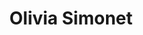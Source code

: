 ---
title: Olivia Simonet
last_name: Simonet
description: ""
portrait: /assets/images/members/olivia-simonet/portrait.jpg
portrait_alt: /assets/images/members/olivia-simonet/portrait-alt.jpg
expertise: — Développeuse en apprentissage
active: true
summary:
    list:
      - title: Métier
        content: Développeuse full-stack
    more_list:
        - title: Diplômes
          content: En cours de Bachelor Universitaire de Technologie Métiers du Multimédia et de l’Internet, Université Bordeaux Montaigne
          microtype: education
        - content: Master Histoire Médiévale, Université Bordeaux Montaigne
          microtype: education
        - content: Licence d'Histoire, Semestre 4 en Erasmus, Universidad de Alcalá, Alcalá de Henares
          microtype: education
        - content: Licence d'Histoire, Université Bordeaux Montaigne
          microtype: education
        - title: Formation
          content: Développer et coder des sites accessibles, Access42
          microtype: education
        - title: Certification
          content: Formation civique et citoyenne, Agence du Service Civique
          microtype: education
sections: 
    - title: Identité
      content: >
        24 ans, originaire de Périgueux, je vis à Bordeaux depuis un petit moment. Je suis encore à l'Université et mon alternance est mon premier vrai salaire, je suis très contente ! Bien sûr j'ai déjà travaillé en tant qu'étudiante, notamment au CROUS, pour accompagner des étudiantes et étudiants en difficulté, notamment pendant les confinements. C'était très intéressant sur le plan humain.

         
        J'ai d'abord passé un baccalauréat littéraire, bilingue français et espagnol. C'était une expérience très riche, ça m'a donné la possibilité d'étudier en Espagne. J'ai commencé une hypokhâgne en pensant avoir le temps de préparer le concours de Sciences Po. Bien entendu, je n'avais absolument pas le temps de le préparer correctement avec la charge de travail énorme, je me suis donc réorientée à l'Université, en Histoire. Je n'ai pas eu le concours, mais j'ai adoré étudier l'histoire, particulièrement l'histoire médiévale. C'est une période sur laquelle on entend beaucoup d'inexactitudes et que je trouve fascinante. Je crois que ça résonnait avec Assassin's Creed, auquel j'ai beaucoup joué sur PlayStation 3. 
         

        <blockquote>J'ai eu envie de debunker les préjugés sur le moyen-âge ! </blockquote>
         
         
        La place de la femme était beaucoup plus subtile que les clichés qu'on entend souvent sur les épouses soumises et le droit de cuissage. En fait j'ai failli m'appeler Hildegarde. Ça aurait été un peu difficile à porter, mais il faut croire qu'il y avait un sillon... J'ai aimé le fait de revenir aux traces, à la source primaire, et d'essayer d'abandonner son regard du XXI<sup>e</sup> siècle pour plonger dans le contexte de l'époque.
         
         
        En troisième année de licence, je suis allée à Alcalá de Henares, où se situe la seconde plus ancienne Université d'Espagne<sup><a href="#note-1">1</a></sup>, après Salamanque. Un endroit magnifique avec des bâtiments superbes, mais je me sentais seule, loin de mes proches. J'ai beaucoup pratiqué l'écriture participative, sur un forum littéraire. Ça a été ma première découverte du code, du Web, et de la formation MMI ! Ça m'a fait très envie mais j'avais le master à faire, et j'aime le goût des choses achevées. J'ai donc continué l'histoire pendant 2 ans, et obtenu mon diplôme avant de démarrer le Bachelor Universitaire de Technologie (BUT). Ça me paraissait la bonne chose à faire, mais le fait de réussir le Master avant de commencer le BUT m'a coûté ma bourse. Je ne regrette pas.


        J'avais un peu peur d'être une boomeuse, mais ça a été vraiment génial. J'ai beaucoup apprécié le décalage entre mes cinq années orientées sur la recherche et les ateliers pratiques orientés sur les compétences. J'ai passé un certain temps à me dire : "j'aimerais bien avoir ma note !", c'était un peu déroutant. Mais en fait ce n'est pas ça l'important : l'absence de notes permet de se concentrer sur l'amélioration de soi et favorise la sortie de la zone de confort. Les gens se jettent à l'eau, et ils ne l'auraient certainement pas fait autrement, notamment sur le développement. Le côté collectif était vraiment agréable, très différent de mon expérience à la Fac, qui était beaucoup plus individualiste. Entre la coopération, l'absence de repères quantitatifs et la curiosité, on apprend énormément.


        Je suis arrivée en MMI avec l'envie secrète de devenir dev full-stack, sans rien connaître du dev back. Et puis j'ai découvert cette partie du métier, et là j'ai eu très très peur. Je me suis dit que finalement, dev front, c'était bien. J'aime le rapport à la création et à l'art, les expériences interactives. J'ai très envie d'apprendre à faire ça bien, donc je suis très contente de pouvoir collaborer avec Alexis ! Je me suis un peu réconciliée avec le back, ça me fait moins peur, et c'est très stimulant de travailler sur la fonctionnalité, l'algorithmique et les chemins de pensée. Et c'est tellement agréable quand une erreur Ruby toute rouge disparaît de mon écran ! 
      notes:
        - title: Universidad de Alcalá
          url: https://www.uah.es
    - title: Fierté
      content: >
        Je suis très fière de mon mémoire. J'ai travaillé sur une correspondance diplomatique entre les sultans de Grenade, les Nasrides, et ceux de Fez, au Maroc. Les échanges s'étendent sur environ cinquante ans et constituent un corpus d'environ quatre cent pages, en espagnol. On y découvre toutes les manipulations diplomatiques qui ont pu inspirer le créateur de Game of Thrones, par exemple. Parmi un fourmillement de détails et de salutations sur plusieurs pages, on lit les relations subtiles entre catholiques et musulmans. C'était passionnant, j'aurais aimé avoir une année de plus pour travailler dessus. 


        J'ai beaucoup contribué, avec une amie, au forum *The Holiday Scam<sup><a href="#note-2">2</a></sup>*. Ça a été à la fois intéressant sur le plan de l'écriture, sur le plan du code et sur le plan de l'animation de communauté. J'ai pu faire évoluer le design en travaillant sur le code HTML et CSS, avec un système de templating. Nous créons l'univers, les personnages qui y vivent, avec leurs histoires et leurs relations, et pas mal d'humour. J'ai noué des liens avec des gens très chouettes que je vois IRL. La pandémie a été l'âge d'or des forums ! Ça m'a permis de faire des expériences d'écriture, par exemple l'usage de la deuxième personne, certaines personnes aiment, d'autres détestent.


        En travaillant sur Osuny, je découvre plein de choses que je ne soupçonnais même pas. L'accessibilité, les impératifs écologiques, il faut se poser les bonnes questions, et apporter de bonnes solutions. Le projet me donne une nouvelle vision du Web, plus large. J'ai commencé par une formation avec Access42 sur l'accessibilité Web, et j'ai réalisé que tout ce que j'avais codé jusqu'à maintenant n'était pas du tout accessible. Ensuite, j'ai fait l'audit RGAA du site de l'IUT Bordeaux Montaigne, et contribué au moteur d'analyse des contenus dans le back-office. Même si on est pas à 100%, on s'en approche de plus en plus ! En MMI on y est vraiment sensibilisés, avec *Chloé Beghin<sup><a href="#note-3">3</a></sup>* par exemple. Là, avec les audits et le nouveau thème AAA, c'est une plongée très concrète. Le code doit être à la fois simple, clair, lisible, avec un résultat très sobre et accessible. C'est un exercice subtil, ça me plaît beaucoup et je suis fière de contribuer, à mon niveau.
      notes:
        - title: The Holiday Scam
          url: https://the-holiday-scam.forumactif.com
        - title: Chloé Beghin 
          url: https://reseau.noesya.coop/personnes/chloe-beghin
    - title: Qualité
      content: >
        À une époque, j'aurais dit que la qualité, c'est quelque chose qui fonctionne, quelque chose de robuste, sur les appuis. J'ai grandi en faisant la course au 20/20 à l'école, à essayer d'être la major de promotion à tout prix. Mais je me suis soignée avec MMI, ça va mieux aujourd'hui. On perd la dimension compétitive pour rentrer dans du collaboratif, et il y a quelque chose de très positif, une énergie créatrice qui provient de toutes et tous. Aujourd'hui, je dirais qu'un travail bien fait, c'est un travail aligné avec mes valeurs, avec mon éthique personnelle et professionnelle, avec ma conscience. Du travail bien fait, c'est du travail dont on est fière.


        Je suis acharnée. Et je crois que c'est nécessaire, parce que c'est difficile de faire quelque chose d'aligné. Certaines personnes sont très vite fières de ce qu'elles produisent, ce n'est pas mon cas. J'ai de gros doutes, tout le temps. Il faut beaucoup insister pour atteindre un niveau élevé, il y a beaucoup de clés à trouver, d'outils à adopter, d'enjeux à comprendre, c'est beaucoup de temps et de curiosité. Dans l'Open Source, c'est une immense richesse, tout est partagé, il suffit de chercher.


        Je ne sais pas s'il y a un projet idéal pour moi. En tout cas, ce serait quelque chose qui me surprend et qui me sort de ma zone de confort pour me faire progresser, humainement et professionnellement. Quelque chose de très stimulant intellectuellement.
    - title: Curiosité
      content: >
        J'adore le jeu de rôle ! Ça rejoint le goût de l'écriture. Je fais avec autant de plaisir des campagnes en dix parties, et des histoires très courtes, en une heure, presque comme un exercice de style. C'est un équilibre subtil entre l'espace de liberté ludique et les enjeux de narration, j'aimerais arriver un jour à être maîtresse de jeu.
        
        
        Et je fais de l'avion depuis toute petite, avec mon père qui a une licence de pilote. Là aussi, gros problème de conscience écologique, je sais que je ne devrais pas, mais j'aime beaucoup ça. J'aimerais beaucoup faire du planneur, ça doit être fantastique.


        J'ai beaucoup aimé l'école, mais c'était dur de voir le traitement subi par ma petite sœur à qui on reprochait de ne pas être une Olivia bis. Je trouve ça inhumain, c'est un comportement monstrueux qui ignore complètement l'enfant. Mon père est prof, c'est un milieu dans lequel j'ai grandi. Tout n'est pas à jeter, bien sûr, mais ça manque souvent de pédagogie. J'aime l'école, j'adore apprendre, mais il faudrait que tous les enfants puissent trouver leur place, qu'ils aiment l'école ou pas. 
        
        
        J'aime énormément lire, c'est une des choses qui m'ont plu en histoire, le mélange de cours magistraux et de recherche en bibliothèque. La prise de note n'était pas très simple au début, surtout en Espagne. Mais j'aime aussi beaucoup l'apprentissage par la pratique en MMI ! Il y a plus de dialogue, plus d'échange, beaucoup d'entraide. Les personnes qui ont beaucoup d'aisance dans un domaine aident les autres, et partagent toutes leurs connaissances. Entre ces deux approches, je crois que je n'ai pas de préférence : j'aime autant les deux manières d'apprendre !


        Je n'ai pas une grande estime pour mon parcours autodidacte. Pourtant, c'est très satisfaisant d'apprendre par soi-même, de partir de rien, de progresser et d'arriver à faire ce que tu voulais faire au départ.
    - title: noesya
      content: >
        C'est d'abord une équipe, des gens que j'ai rencontrés. Et puis après j'ai mieux compris le concept, l'idée de poser des questions nécessaires : quel poids est souhaitable pour les sites ? Quel bilan carbone pour le numérique ? Quelle exemplarité du service public ? Et les solutions apportées sont élégantes : l'outil de diagnostic en source ouverte, ou le projet Osuny, ça permet à des entités essentielles comme les Universités d'apporter des solutions efficaces. Noesya participe au Web de demain, ça me donne des raisons d'être optimiste. Demain, tout le monde se posera les questions que noesya se pose aujourd'hui. C'est une quête collective de sens et une responsabilisation individuelle de toutes les personnes qui font le numérique.


        C'est ma première entreprise "pour de vrai", et c'est une coopérative : j'adore. L'horizontalité dans la prise de décision, le partage des responsabilités, cette façon de faire l'entreprise à plusieurs, j'aime énormément. C'est aussi un niveau d'exigence élevé, et une source riche d'apprentissages : d'un côté c'est flatteur, de l'autre ça fait un peu peur... mais le projet est tellement stimulant ! C'est mon premier pas, et il est aligné à bien des niveaux.
nav:
    previous:
        title: Arnaud Levy
        url: /equipe/arnaud-levy
    next:
        title: Engagements
        url: /engagements
---